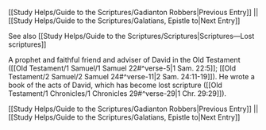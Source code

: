 [[Study Helps/Guide to the Scriptures/Gadianton Robbers|Previous Entry]]  ||  [[Study Helps/Guide to the Scriptures/Galatians, Epistle to|Next Entry]]

 See also [[Study Helps/Guide to the Scriptures/Scriptures|Scriptures—Lost scriptures]]

 A prophet and faithful friend and adviser of David in the Old Testament ([[Old Testament/1 Samuel/1 Samuel 22#^verse-5|1 Sam. 22:5]]; [[Old Testament/2 Samuel/2 Samuel 24#^verse-11|2 Sam. 24:11-19]]). He wrote a book of the acts of David, which has become lost scripture ([[Old Testament/1 Chronicles/1 Chronicles 29#^verse-29|1 Chr. 29:29]]).

[[Study Helps/Guide to the Scriptures/Gadianton Robbers|Previous Entry]]  ||  [[Study Helps/Guide to the Scriptures/Galatians, Epistle to|Next Entry]]